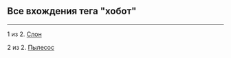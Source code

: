 ## Все вхождения тега "хобот"

---


1 из 2. [Слон](./2020-07-06_elephant.md)

2 из 2. [Пылесос](./2020-07-06_vacuum.md)

